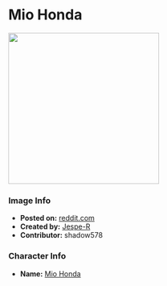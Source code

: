 # Mio Honda

<img src="https://raw.githubusercontent.com/shadow578/Project-Padoru/master/Padoru/U_Jespe-R/idolmaster-mio-honda.png" height="300">

### Image Info
* **Posted on:**     [reddit.com](https://www.reddit.com/r/Padoru/comments/g2kfya/daily_padoru_107_mio_honda_the_idolmster/)
* **Created by:**    [Jespe-R](https://github.com/shadow578/Project-Padoru/blob/master/table-of-contents/creators/JespeR.md)
* **Contributor:**   shadow578

### Character Info
* **Name:**   [Mio Honda](https://myanimelist.net/character/71275)



